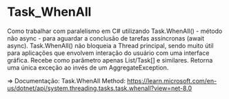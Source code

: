 # Task_WhenAll
Como trabalhar com paralelismo em C# utilizando Task.WhenAll() - método não async - para aguardar a conclusão de tarefas assíncronas (await async). Task.WhenAll() não bloqueia a Thread principal, sendo muito útil para aplicações que envolvem interação do usuário com uma interface gráfica. Recebe como parâmetro apenas List<Task>/Task[] e similares. Retorna uma única exceção ao invés de um AggregateException. 

=> Documentação:
Task.WhenAll Method: https://learn.microsoft.com/en-us/dotnet/api/system.threading.tasks.task.whenall?view=net-8.0
